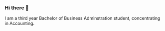### Hi there 👋

I am a third year Bachelor of Business Adminstration student, concentrating in Accounting.
